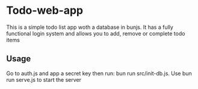 # Todo-web-app
This is a simple todo list app woth a database in bunjs. It has a fully functional login system and allows you to add, remove or complete todo items
## Usage
Go to auth.js and app a secret key then run: bun run src/init-db.js. Use bun run serve.js to start the server